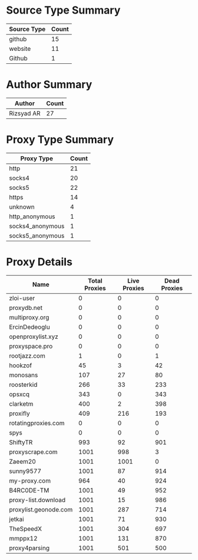 # Source Type Summary

| Source Type | Count |
|-------------|-------|
| github | 15 |
| website | 11 |
| Github | 1 |


# Author Summary

| Author | Count |
|--------|-------|
| Rizsyad AR | 27 |


# Proxy Type Summary

| Proxy Type | Count |
|------------|-------|
| http | 21 |
| socks4 | 20 |
| socks5 | 22 |
| https | 14 |
| unknown | 4 |
| http_anonymous | 1 |
| socks4_anonymous | 1 |
| socks5_anonymous | 1 |


# Proxy Details

| Name | Total Proxies | Live Proxies | Dead Proxies |
|------|---------------|--------------|---------------|
| zloi-user | 0 | 0 | 0 |
| proxydb.net | 0 | 0 | 0 |
| multiproxy.org | 0 | 0 | 0 |
| ErcinDedeoglu | 0 | 0 | 0 |
| openproxylist.xyz | 0 | 0 | 0 |
| proxyspace.pro | 0 | 0 | 0 |
| rootjazz.com | 1 | 0 | 1 |
| hookzof | 45 | 3 | 42 |
| monosans | 107 | 27 | 80 |
| roosterkid | 266 | 33 | 233 |
| opsxcq | 343 | 0 | 343 |
| clarketm | 400 | 2 | 398 |
| proxifly | 409 | 216 | 193 |
| rotatingproxies.com | 0 | 0 | 0 |
| spys | 0 | 0 | 0 |
| ShiftyTR | 993 | 92 | 901 |
| proxyscrape.com | 1001 | 998 | 3 |
| Zaeem20 | 1001 | 1001 | 0 |
| sunny9577 | 1001 | 87 | 914 |
| my-proxy.com | 964 | 40 | 924 |
| B4RC0DE-TM | 1001 | 49 | 952 |
| proxy-list.download | 1001 | 15 | 986 |
| proxylist.geonode.com | 1001 | 287 | 714 |
| jetkai | 1001 | 71 | 930 |
| TheSpeedX | 1001 | 304 | 697 |
| mmppx12 | 1001 | 131 | 870 |
| proxy4parsing | 1001 | 501 | 500 |
